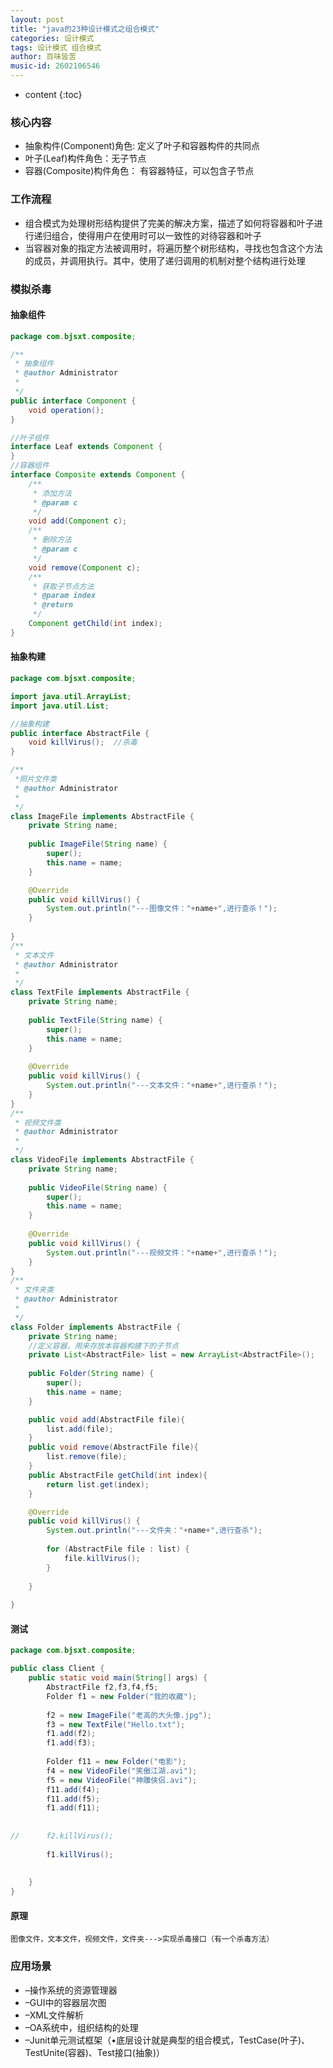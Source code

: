 ```yaml
---
layout: post
title: "java的23种设计模式之组合模式"
categories: 设计模式
tags: 设计模式 组合模式
author: 百味皆苦
music-id: 2602106546
---
```


* content
{:toc}
### 核心内容

- 抽象构件(Component)角色: 定义了叶子和容器构件的共同点
- 叶子(Leaf)构件角色：无子节点
- 容器(Composite)构件角色： 有容器特征，可以包含子节点



### 工作流程

- 组合模式为处理树形结构提供了完美的解决方案，描述了如何将容器和叶子进行递归组合，使得用户在使用时可以一致性的对待容器和叶子
- 当容器对象的指定方法被调用时，将遍历整个树形结构，寻找也包含这个方法的成员，并调用执行。其中，使用了递归调用的机制对整个结构进行处理



### 模拟杀毒

#### 抽象组件

```java
package com.bjsxt.composite;

/**
 * 抽象组件
 * @author Administrator
 *
 */
public interface Component {
	void operation();
}

//叶子组件
interface Leaf extends Component {
}
//容器组件
interface Composite extends Component {
	/**
	 * 添加方法
	 * @param c
	 */
	void add(Component c);
	/**
	 * 删除方法
	 * @param c
	 */
	void remove(Component c);
	/**
	 * 获取子节点方法
	 * @param index
	 * @return
	 */
	Component getChild(int index);
}
```



#### 抽象构建

```java
package com.bjsxt.composite;

import java.util.ArrayList;
import java.util.List;

//抽象构建
public interface AbstractFile {
	void killVirus();  //杀毒
}

/**
 *照片文件类 
 * @author Administrator
 *
 */
class ImageFile implements AbstractFile {
	private String name;
	
	public ImageFile(String name) {
		super();
		this.name = name;
	}

	@Override
	public void killVirus() {
		System.out.println("---图像文件："+name+",进行查杀！");
	}
	
}
/**
 * 文本文件
 * @author Administrator
 *
 */
class TextFile implements AbstractFile {
	private String name;
	
	public TextFile(String name) {
		super();
		this.name = name;
	}
	
	@Override
	public void killVirus() {
		System.out.println("---文本文件："+name+",进行查杀！");
	}
}
/**
 * 视频文件类
 * @author Administrator
 *
 */
class VideoFile implements AbstractFile {
	private String name;
	
	public VideoFile(String name) {
		super();
		this.name = name;
	}
	
	@Override
	public void killVirus() {
		System.out.println("---视频文件："+name+",进行查杀！");
	}
}
/**
 * 文件夹类
 * @author Administrator
 *
 */
class Folder implements AbstractFile {
	private String name;
	//定义容器，用来存放本容器构建下的子节点
	private List<AbstractFile> list = new ArrayList<AbstractFile>();
	
	public Folder(String name) {
		super();
		this.name = name;
	}

	public void add(AbstractFile file){
		list.add(file);
	}
	public void remove(AbstractFile file){
		list.remove(file);
	}
	public AbstractFile getChild(int index){
		return list.get(index);
	}

	@Override
	public void killVirus() {
		System.out.println("---文件夹："+name+",进行查杀");
		
		for (AbstractFile file : list) {
			file.killVirus();
		}
		
	}
	
}


```



#### 测试

```java
package com.bjsxt.composite;

public class Client {
	public static void main(String[] args) {
		AbstractFile f2,f3,f4,f5;
		Folder f1 = new Folder("我的收藏");
		
		f2 = new ImageFile("老高的大头像.jpg");
		f3 = new TextFile("Hello.txt");
		f1.add(f2);
		f1.add(f3);
		
		Folder f11 = new Folder("电影");
		f4 = new VideoFile("笑傲江湖.avi");
		f5 = new VideoFile("神雕侠侣.avi");
		f11.add(f4);
		f11.add(f5);
		f1.add(f11);
		
		
//		f2.killVirus();
		
		f1.killVirus();
		
		
	}
}

```



#### 原理

```
图像文件，文本文件，视频文件，文件夹--->实现杀毒接口（有一个杀毒方法）
```



### 应用场景

- –操作系统的资源管理器
- –GUI中的容器层次图
- –XML文件解析
- –OA系统中，组织结构的处理
- –Junit单元测试框架（•底层设计就是典型的组合模式，TestCase(叶子)、TestUnite(容器)、Test接口(抽象)）